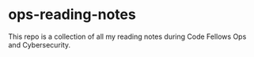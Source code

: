 # ops-reading-notes
This repo is a collection of all my reading notes during Code Fellows Ops and Cybersecurity.
